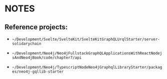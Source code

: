 # NOTES

## Reference projects:

- `~/Development/Svelte/SvelteKit/SvelteKitGraphQLUrqlStarter/server-solidarychain`

- `~/Development/Neo4j/Neo4jFullstackGraphQLApplicationsWithReactNodejsAndNeo4jBook/code/chapter7/api`
- `~/Development/Neo4j/TypescriptNodeNeo4jGraphqlLibraryStarter/packages/neo4j-gqllib-starter`
